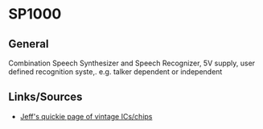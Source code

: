 # SP1000

## General

Combination Speech Synthesizer and Speech Recognizer, 5V supply, user defined recognition syste,. e.g. talker dependent or independent

## Links/Sources
- [Jeff's quickie page of vintage ICs/chips](http://www.ferretronix.com/tech/chips/index.html)
